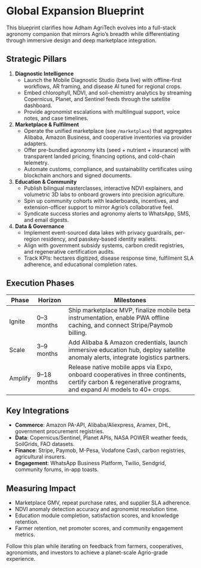 # Global Expansion Blueprint

This blueprint clarifies how Adham AgriTech evolves into a full-stack agronomy companion that mirrors Agrio’s breadth while differentiating through immersive design and deep marketplace integration.

## Strategic Pillars
1. **Diagnostic Intelligence**
   - Launch the Mobile Diagnostic Studio (beta live) with offline-first workflows, AR framing, and disease AI tuned for regional crops.
   - Embed chlorophyll, NDVI, and soil-chemistry analytics by streaming Copernicus, Planet, and Sentinel feeds through the satellite dashboard.
   - Provide agronomist escalations with multilingual support, voice notes, and case timelines.
2. **Marketplace & Fulfilment**
   - Operate the unified marketplace (see `/marketplace`) that aggregates Alibaba, Amazon Business, and cooperative inventories via provider adapters.
   - Offer pre-bundled agronomy kits (seed + nutrient + insurance) with transparent landed pricing, financing options, and cold-chain telemetry.
   - Automate customs, compliance, and sustainability certificates using blockchain anchors and signed documents.
3. **Education & Community**
   - Publish bilingual masterclasses, interactive NDVI explainers, and volumetric 3D labs to onboard growers into precision agriculture.
   - Spin up community cohorts with leaderboards, incentives, and extension-officer support to mirror Agrio’s collaborative feel.
   - Syndicate success stories and agronomy alerts to WhatsApp, SMS, and email digests.
4. **Data & Governance**
   - Implement event-sourced data lakes with privacy guardrails, per-region residency, and passkey-based identity wallets.
   - Align with government subsidy systems, carbon credit registries, and regenerative certification audits.
   - Track KPIs: hectares digitized, disease response time, fulfilment SLA adherence, and educational completion rates.

## Execution Phases
| Phase | Horizon | Milestones |
| --- | --- | --- |
| Ignite | 0–3 months | Ship marketplace MVP, finalize mobile beta instrumentation, enable PWA offline caching, and connect Stripe/Paymob billing. |
| Scale | 3–9 months | Add Alibaba & Amazon credentials, launch immersive education hub, deploy satellite anomaly alerts, integrate logistics partners. |
| Amplify | 9–18 months | Release native mobile apps via Expo, onboard cooperatives in three continents, certify carbon & regenerative programs, and expand AI models to 40+ crops. |

## Key Integrations
- **Commerce**: Amazon PA-API, Alibaba/Aliexpress, Aramex, DHL, government procurement registries.
- **Data**: Copernicus/Sentinel, Planet APIs, NASA POWER weather feeds, SoilGrids, FAO datasets.
- **Finance**: Stripe, Paymob, M-Pesa, Vodafone Cash, carbon registries, agricultural insurers.
- **Engagement**: WhatsApp Business Platform, Twilio, Sendgrid, community forums, in-app toasts.

## Measuring Impact
- Marketplace GMV, repeat purchase rates, and supplier SLA adherence.
- NDVI anomaly detection accuracy and agronomist resolution time.
- Education module completion, satisfaction scores, and knowledge retention.
- Farmer retention, net promoter scores, and community engagement metrics.

Follow this plan while iterating on feedback from farmers, cooperatives, agronomists, and investors to achieve a planet-scale Agrio-grade experience.
